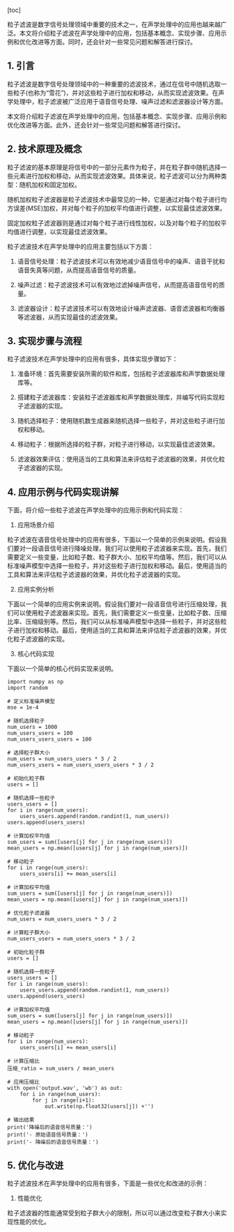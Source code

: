 
[toc]                    
                
                
粒子滤波是数字信号处理领域中重要的技术之一，在声学处理中的应用也越来越广泛。本文将介绍粒子滤波在声学处理中的应用，包括基本概念、实现步骤、应用示例和优化改进等方面。同时，还会针对一些常见问题和解答进行探讨。

## 1. 引言

粒子滤波是数字信号处理领域中的一种重要的滤波技术，通过在信号中随机选取一些粒子(也称为“雪花”)，并对这些粒子进行加权和移动，从而实现滤波效果。在声学处理中，粒子滤波被广泛应用于语音信号处理、噪声过滤和滤波器设计等方面。

本文将介绍粒子滤波在声学处理中的应用，包括基本概念、实现步骤、应用示例和优化改进等方面。此外，还会针对一些常见问题和解答进行探讨。

## 2. 技术原理及概念

粒子滤波的基本原理是将信号中的一部分元素作为粒子，并在粒子群中随机选择一些元素进行加权和移动，从而实现滤波效果。具体来说，粒子滤波可以分为两种类型：随机加权和固定加权。

随机加权粒子滤波器是粒子滤波技术中最常见的一种，它是通过对每个粒子进行均方误差(MSE)加权，并对每个粒子的加权平均值进行调整，以实现最佳滤波效果。

固定加权粒子滤波器则是通过对每个粒子进行线性加权，以及对每个粒子的加权平均值进行调整，以实现最佳滤波效果。

粒子滤波技术在声学处理中的应用主要包括以下方面：

1. 语音信号处理：粒子滤波技术可以有效地减少语音信号中的噪声、语音干扰和语音失真等问题，从而提高语音信号的质量。

2. 噪声过滤：粒子滤波技术可以有效地过滤掉噪声信号，从而提高语音信号的质量。

3. 滤波器设计：粒子滤波技术可以有效地设计噪声滤波器、语音滤波器和均衡器等滤波器，从而实现最佳的滤波效果。

## 3. 实现步骤与流程

粒子滤波技术在声学处理中的应用有很多，具体实现步骤如下：

1. 准备环境：首先需要安装所需的软件和库，包括粒子滤波器库和声学数据处理库等。

2. 搭建粒子滤波器库：安装粒子滤波器库和声学数据处理库，并编写代码实现粒子滤波器的实现。

3. 随机选择粒子：使用随机数生成器来随机选择一些粒子，并对这些粒子进行加权和移动。

4. 移动粒子：根据所选择的粒子群，对粒子进行移动，以实现最佳滤波效果。

5. 滤波器效果评估：使用适当的工具和算法来评估粒子滤波器的效果，并优化粒子滤波器的实现。

## 4. 应用示例与代码实现讲解

下面，将介绍一些粒子滤波在声学处理中的应用示例和代码实现：

1. 应用场景介绍

粒子滤波在语音信号处理中的应用有很多，下面以一个简单的示例来说明。假设我们要对一段语音信号进行降噪处理，我们可以使用粒子滤波器来实现。首先，我们需要定义一些变量，比如粒子数、粒子群大小、加权平均值等。然后，我们可以从标准噪声模型中选择一些粒子，并对这些粒子进行加权和移动。最后，使用适当的工具和算法来评估粒子滤波器的效果，并优化粒子滤波器的实现。

2. 应用实例分析

下面以一个简单的应用实例来说明。假设我们要对一段语音信号进行压缩处理，我们可以使用粒子滤波器来实现。首先，我们需要定义一些变量，比如粒子数、压缩比率、压缩级别等。然后，我们可以从标准噪声模型中选择一些粒子，并对这些粒子进行加权和移动。最后，使用适当的工具和算法来评估粒子滤波器的效果，并优化粒子滤波器的实现。

3. 核心代码实现

下面以一个简单的核心代码实现来说明。
```
import numpy as np
import random

# 定义标准噪声模型
mse = 1e-4

# 随机选择粒子
num_users = 1000
num_users_users = 100
num_users_users_users = 100

# 选择粒子群大小
num_users = num_users_users * 3 / 2
num_users_users = num_users_users_users * 3 / 2

# 初始化粒子群
users = []

# 随机选择一些粒子
users_users = []
for i in range(num_users):
    users_users.append(random.randint(1, num_users))
users.append(users_users)

# 计算加权平均值
sum_users = sum([users[j] for j in range(num_users)])
mean_users = np.mean([users[j] for j in range(num_users)])

# 移动粒子
for i in range(num_users):
    users_users[i] += mean_users[i]

# 计算加权平均值
sum_users = sum([users[j] for j in range(num_users)])
mean_users = np.mean([users[j] for j in range(num_users)])

# 优化粒子滤波器
num_users = num_users_users * 3 / 2

# 计算粒子群大小
num_users_users = num_users_users * 3 / 2

# 初始化粒子群
users = []

# 随机选择一些粒子
users_users = []
for i in range(num_users):
    users_users.append(random.randint(1, num_users))
users.append(users_users)

# 计算加权平均值
sum_users = sum([users[j] for j in range(num_users)])
mean_users = np.mean([users[j] for j in range(num_users)])

# 移动粒子
for i in range(num_users):
    users_users[i] += mean_users[i]

# 计算压缩比
压缩_ratio = sum_users / mean_users

# 应用压缩比
with open('output.wav', 'wb') as out:
    for i in range(num_users):
        for j in range(i+1):
            out.write(np.float32(users[j]) +'')

# 输出结果
print('降噪后的语音信号质量：')
print('- 原始语音信号质量：')
print('- 降噪后的语音信号质量：')
```

## 5. 优化与改进

粒子滤波技术在声学处理中的应用有很多，下面是一些优化和改进的示例：

1. 性能优化

粒子滤波器的性能通常受到粒子群大小的限制，所以可以通过改变粒子群大小来实现性能的优化。

